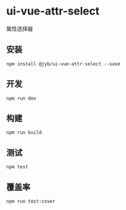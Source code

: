 # ui-vue-attr-select

属性选择器

## 安装

```shell
npm install @jyb/ui-vue-attr-select --save
```

## 开发

```shell
npm run dev
```

## 构建

```shell
npm run build
```

## 测试

```shell
npm test
```

## 覆盖率

```shell
npm run test:cover
```
